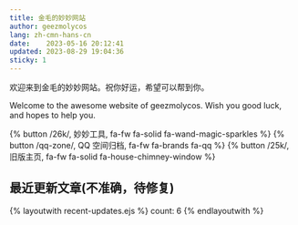 ```yaml
---
title: 金毛的妙妙网站
author: geezmolycos
lang: zh-cmn-hans-cn
date:    2023-05-16 20:12:41
updated: 2023-08-29 19:04:36
sticky: 1
---
```


欢迎来到金毛的妙妙网站。祝你好运，希望可以帮到你。

Welcome to the awesome website of geezmolycos. Wish you good luck, and hopes to help you.

{% button /26k/, 妙妙工具, fa-fw fa-solid fa-wand-magic-sparkles %}
{% button /qq-zone/, QQ 空间归档, fa-fw fa-brands fa-qq %}
{% button /25k/, 旧版主页, fa-fw fa-solid fa-house-chimney-window %}

## 最近更新文章(不准确，待修复)

{% layoutwith recent-updates.ejs %}
count: 6
{% endlayoutwith %}

